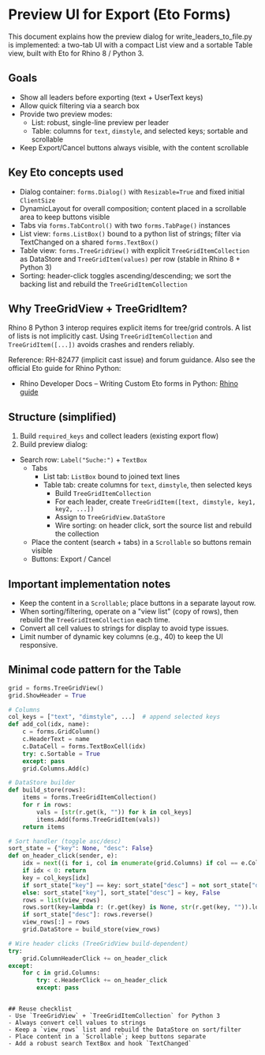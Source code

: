 # Preview UI for Export (Eto Forms)

This document explains how the preview dialog for write_leaders_to_file.py is implemented: a two-tab UI with a compact List view and a sortable Table view, built with Eto for Rhino 8 / Python 3.

## Goals
- Show all leaders before exporting (text + UserText keys)
- Allow quick filtering via a search box
- Provide two preview modes:
  - List: robust, single-line preview per leader
  - Table: columns for `text`, `dimstyle`, and selected keys; sortable and scrollable
- Keep Export/Cancel buttons always visible, with the content scrollable


## Key Eto concepts used
- Dialog container: `forms.Dialog()` with `Resizable=True` and fixed initial `ClientSize`
- DynamicLayout for overall composition; content placed in a scrollable area to keep buttons visible
- Tabs via `forms.TabControl()` with two `forms.TabPage()` instances
- List view: `forms.ListBox()` bound to a python list of strings; filter via TextChanged on a shared `forms.TextBox()`
- Table view: `forms.TreeGridView()` with explicit `TreeGridItemCollection` as DataStore and `TreeGridItem(values)` per row (stable in Rhino 8 + Python 3)
- Sorting: header-click toggles ascending/descending; we sort the backing list and rebuild the `TreeGridItemCollection`


## Why TreeGridView + TreeGridItem?
Rhino 8 Python 3 interop requires explicit items for tree/grid controls. A list of lists is not implicitly cast. Using `TreeGridItemCollection` and `TreeGridItem([...])` avoids crashes and renders reliably.

Reference: RH-82477 (implicit cast issue) and forum guidance. Also see the official Eto guide for Rhino Python:
- Rhino Developer Docs – Writing Custom Eto forms in Python: [Rhino guide](https://developer.rhino3d.com/guides/rhinopython/eto-forms-python/)


## Structure (simplified)
1) Build `required_keys` and collect leaders (existing export flow)
2) Build preview dialog:
- Search row: `Label("Suche:")` + `TextBox`
   - Tabs
     - List tab: `ListBox` bound to joined text lines
     - Table tab: create columns for `text`, `dimstyle`, then selected keys
       - Build `TreeGridItemCollection`
       - For each leader, create `TreeGridItem([text, dimstyle, key1, key2, ...])`
       - Assign to `TreeGridView.DataStore`
       - Wire sorting: on header click, sort the source list and rebuild the collection
   - Place the content (search + tabs) in a `Scrollable` so buttons remain visible
   - Buttons: Export / Cancel


## Important implementation notes
- Keep the content in a `Scrollable`; place buttons in a separate layout row.
- When sorting/filtering, operate on a "view list" (copy of rows), then rebuild the `TreeGridItemCollection` each time.
- Convert all cell values to strings for display to avoid type issues.
- Limit number of dynamic key columns (e.g., 40) to keep the UI responsive.


## Minimal code pattern for the Table
```python
grid = forms.TreeGridView()
grid.ShowHeader = True

# Columns
col_keys = ["text", "dimstyle", ...]  # append selected keys
def add_col(idx, name):
    c = forms.GridColumn()
    c.HeaderText = name
    c.DataCell = forms.TextBoxCell(idx)
    try: c.Sortable = True
    except: pass
    grid.Columns.Add(c)

# DataStore builder
def build_store(rows):
    items = forms.TreeGridItemCollection()
    for r in rows:
        vals = [str(r.get(k, "")) for k in col_keys]
        items.Add(forms.TreeGridItem(vals))
    return items

# Sort handler (toggle asc/desc)
sort_state = {"key": None, "desc": False}
def on_header_click(sender, e):
    idx = next((i for i, col in enumerate(grid.Columns) if col == e.Column), -1)
    if idx < 0: return
    key = col_keys[idx]
    if sort_state["key"] == key: sort_state["desc"] = not sort_state["desc"]
    else: sort_state["key"], sort_state["desc"] = key, False
    rows = list(view_rows)
    rows.sort(key=lambda r: (r.get(key) is None, str(r.get(key, "")).lower()))
    if sort_state["desc"]: rows.reverse()
    view_rows[:] = rows
    grid.DataStore = build_store(view_rows)

# Wire header clicks (TreeGridView build-dependent)
try:
    grid.ColumnHeaderClick += on_header_click
except:
    for c in grid.Columns:
        try: c.HeaderClick += on_header_click
        except: pass
```
```

## Reuse checklist
- Use `TreeGridView` + `TreeGridItemCollection` for Python 3
- Always convert cell values to strings
- Keep a `view_rows` list and rebuild the DataStore on sort/filter
- Place content in a `Scrollable`; keep buttons separate
- Add a robust search TextBox and hook `TextChanged`


